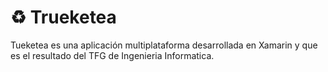 # ♻️ Trueketea 

Tueketea es una aplicación multiplataforma desarrollada en Xamarin y que es el resultado del TFG de Ingenieria Informatica.





